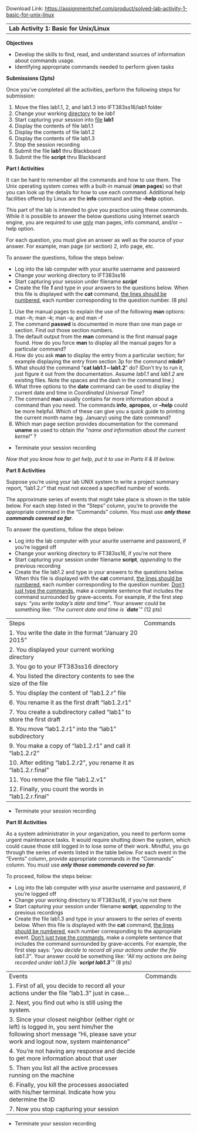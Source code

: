 Download Link: https://assignmentchef.com/product/solved-lab-activity-1-basic-for-unix-linux
<br>
<table>

 <tbody>

  <tr>

   <td width="585"><strong>Lab Activity 1: Basic for Unix/Linux</strong></td>

  </tr>

 </tbody>

</table>




<strong>Objectives</strong>




<ul>

 <li>Develop the skills to find, read, and understand sources of information about commands usage.</li>

 <li>Identifying appropriate commands needed to perform given tasks</li>

</ul>




<strong>Submissions (2pts)</strong>

Once you’ve completed all the activities, perform the following steps for submission:

<ol>

 <li>Move the files lab1.1, 2, and lab1.3 into IFT383ss16/lab1 folder</li>

 <li>Change your working <u>directory</u> to be <em>lab1</em></li>

 <li>Start capturing your session into <u>file</u> <strong>lab1</strong></li>

 <li>Display the contents of file lab1.1</li>

 <li>Display the contents of file lab1.2</li>

 <li>Display the contents of file lab1.3</li>

 <li>Stop the session recording</li>

 <li>Submit the file <strong>lab1</strong> thru Blackboard</li>

 <li>Submit the file <strong>script</strong> thru Blackboard</li>

</ol>




<strong>Part I Activities</strong>




It can be hard to remember all the commands and how to use them. The Unix operating system comes with a built-in manual (<strong>man pages</strong>) so that you can look up the details for how to use each command. Additional help facilities offered by Linux are the <strong>info</strong> command and the <strong>–help</strong> option.

This part of the lab is intended to give you practice using these commands. While it is possible to answer the below questions using Internet search engine, you are required to use <u>only</u> man pages, info command, and/or –help option.

For each question, you must give an answer as well as the source of your answer. For example, man page (or section) 2, info page, etc.

To answer the questions, follow the steps below:

<ul>

 <li>Log into the lab computer with your asurite username and password</li>

 <li>Change your working directory to IFT383ss16</li>

 <li>Start capturing your session under filename <strong><em>script</em></strong></li>

 <li>Create the file <strong><em>1</em></strong> and type in your answers to the questions below. When this file is displayed with the <strong>cat</strong> command, <u>the lines should be numbered</u>, each number corresponding to the question number. (8 pts)</li>

</ul>




<ol>

 <li>Use the manual pages to explain the use of the following <strong>man</strong> options: man –h; man –k; man –a; and man –f</li>

 <li>The command <strong>passwd</strong> is documented in more than one man page or section. Find out those section numbers.</li>

 <li>The default output from the <strong>man</strong> command is the first manual page found. How do you force <strong>man</strong> to display all the manual pages for a particular command?</li>

 <li> How do you ask <strong>man</strong> to display the entry from a particular section; for example displaying the entry from section 3p for the command <strong>mkdir</strong>?</li>

 <li>What should the command “<strong>cat lab1.1 – lab1.2</strong>” do?  (Don’t try to run it, just figure it out from the documentation.  Assume <em>lab1.1</em> and <em>lab1.2</em> are existing files.  Note the spaces and the dash in the command line.)</li>

 <li>What three options to the <strong>date</strong> command can be used to display the current date and time in <em>Coordinated Universal Time</em>?</li>

 <li>The command <strong>man</strong> usually contains far more information about a command than you need. The commands<strong> info</strong>, <strong>apropos</strong>, or <strong>–help</strong> could be more helpful. Which of these can give you a quick guide to printing the current month name (eg. January) using the date command?</li>

 <li>Which man page section provides documentation for the command  <strong>uname</strong> as used to obtain <em>the “name and information about the current kernel”</em> ?</li>

</ol>




<ul>

 <li>Terminate your session recording</li>

</ul>




<em>Now that you know how to get help, put it to use in Parts II &amp; III below.</em>




<strong>Part II Activities</strong>




Suppose you’re using your lab UNIX system to write a project summary report, “lab1.2.r” that must not exceed a specified number of words.

The approximate series of events that might take place is shown in the table below. For each step listed in the “Steps” column, you’re to provide the appropriate command in the “Commands” column. You must use <strong><em>only those commands covered so far</em></strong>.

To answer the questions, follow the steps below:

<ul>

 <li>Log into the lab computer with your asurite username and password, if you’re logged off</li>

 <li>Change your working directory to IFT383ss16, if you’re not there</li>

 <li>Start capturing your session under filename <strong>script</strong>, <em>appending</em> to the previous recording</li>

 <li>Create the file lab1.2 and type in your answers to the questions below. When this file is displayed with the <strong>cat</strong> command, <u>the lines should be numbered</u>, each number corresponding to the question number. <u>Don’t just type the commands</u>, make a complete sentence that includes the command surrounded by grave-accents. For example, if the first step says: <em>“you write today’s date and time”</em>. Your answer could be something like: <em>“The current date and time is `<strong>date`</strong>” </em>(12 pts)</li>

</ul>




<table>

 <tbody>

  <tr>

   <td width="415">Steps</td>

   <td width="129">Commands</td>

  </tr>

  <tr>

   <td width="415">1.     You write the date in the format “January 20 2015”</td>

   <td width="129"> </td>

  </tr>

  <tr>

   <td width="415">2.     You displayed your current working directory</td>

   <td width="129"> </td>

  </tr>

  <tr>

   <td width="415">3.     You go to your IFT383ss16 directory</td>

   <td width="129"> </td>

  </tr>

  <tr>

   <td width="415">4.     You listed the directory contents to see the size of the file</td>

   <td width="129"> </td>

  </tr>

  <tr>

   <td width="415">5.     You display the content of “lab1.2.r” file</td>

   <td width="129"> </td>

  </tr>

  <tr>

   <td width="415">6.     You rename it as the first draft “lab1.2.r1”</td>

   <td width="129"> </td>

  </tr>

  <tr>

   <td width="415">7.     You create a subdirectory called “lab1” to store the first draft</td>

   <td width="129"> </td>

  </tr>

  <tr>

   <td width="415">8.     You move “lab1.2.r1” into the “lab1” subdirectory</td>

   <td width="129"> </td>

  </tr>

  <tr>

   <td width="415">9.     You make a copy of “lab1.2.r1” and call it “lab1.2.r2”</td>

   <td width="129"> </td>

  </tr>

  <tr>

   <td width="415">10.  After editing “lab1.2.r2”, you rename it as “lab1.2.r.final”</td>

   <td width="129"> </td>

  </tr>

  <tr>

   <td width="415">11.  You remove the file “lab1.2.v1”</td>

   <td width="129"> </td>

  </tr>

  <tr>

   <td width="415">12.  Finally, you count the words in “lab1.2.r.final”</td>

   <td width="129"> </td>

  </tr>

 </tbody>

</table>




<ul>

 <li>Terminate your session recording</li>

</ul>

<strong>Part III Activities</strong>




As a system administrator in your organization, you need to perform some urgent maintenance tasks. It would require shutting down the system, which could cause those still logged in to lose some of their work. Mindful, you go through the series of events listed in the table below. For each event in the “Events” column, provide appropriate commands in the “Commands” column. You must use <strong><em>only those commands covered so far</em></strong>.




To proceed, follow the steps below:

<ul>

 <li>Log into the lab computer with your asurite username and password, if you’re logged off</li>

 <li>Change your working directory to IFT383ss16, if you’re not there</li>

 <li>Start capturing your session under filename <strong>script</strong>, <em>appending</em> to the previous recordings</li>

 <li>Create the file lab1.3 and type in your answers to the series of events below. When this file is displayed with the <strong>cat</strong> command, <u>the lines should be numbered</u>, each number corresponding to the appropriate event. <u>Don’t just type the commands</u>, make a complete sentence that includes the command surrounded by grave-accents. For example, the first step says: <em>“you decide to record all your actions under the file lab1.3”</em>. Your answer could be something like: <em>“All my actions are being recorded under lab1.3 file `<strong>script lab1.3`</strong>” </em>(8 pts)</li>

</ul>




<table>

 <tbody>

  <tr>

   <td width="433">Events</td>

   <td width="126">Commands</td>

  </tr>

  <tr>

   <td width="433">1.     First of all, you decide to record all your actions under the file “lab1.3” just in case…</td>

   <td width="126"> </td>

  </tr>

  <tr>

   <td width="433">2.     Next, you find out who is still using the system.</td>

   <td width="126"> </td>

  </tr>

  <tr>

   <td width="433">3.     Since your closest neighbor (either right or left) is logged in, you sent him/her the following short message “Hi, please save your work and logout now, system maintenance”</td>

   <td width="126"> </td>

  </tr>

  <tr>

   <td width="433">4.     You’re not having any response and decide to get more information about that user</td>

   <td width="126"> </td>

  </tr>

  <tr>

   <td width="433">5.     Then you list all the active processes running on the machine</td>

   <td width="126"> </td>

  </tr>

  <tr>

   <td width="433">6.     Finally, you kill the processes associated with his/her terminal. Indicate how you determine the ID</td>

   <td width="126"> </td>

  </tr>

  <tr>

   <td width="433">7.     Now you stop capturing your session</td>

   <td width="126"> </td>

  </tr>

 </tbody>

</table>




<ul>

 <li>Terminate your session recording</li>

</ul>



